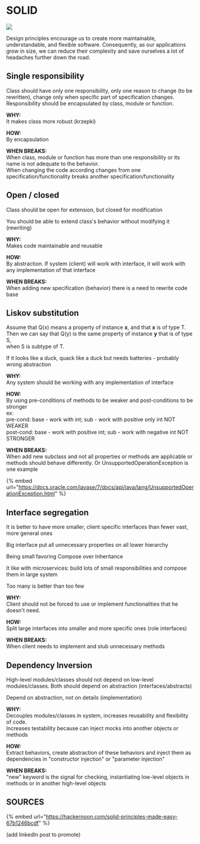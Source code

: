 # SOLID

![](../../.gitbook/assets/solid_poster_small.png)

Design principles encourage us to create more maintainable, understandable, and flexible software. Consequently, as our applications grow in size, we can reduce their complexity and save ourselves a lot of headaches further down the road.

## Single responsibility

Class should have only one responsibility, only one reason to change \(to be rewritten\), change only when specific part of specification changes. Responsibility should be encapsulated by class, module or function.

**WHY:**  
It makes class more robust \(krzepki\)

**HOW:**  
By encapsulation

**WHEN BREAKS:**  
When class, module or function has more than one responsibility or its name is not adequate to the behavior.  
When changing the code according changes from one specification/functionality breaks another specification/functionality

## Open / closed

Class should be open for extension, but closed for modification

You should be able to extend class's behavior without modifying it \(rewriting\)

**WHY:**  
Makes code maintainable and reusable

**HOW:**  
By abstraction. If system \(client\) will work with interface, it will work with any implementation of that interface

**WHEN BREAKS:**  
When adding new specification \(behavior\) there is a need to rewrite code base

## Liskov substitution

Assume that Q\(x\) means a property of instance **x**, and that **x** is of type T.  
Then we can say that Q\(y\) is the same property of instance **y** that is of type S,  
when S is subtype of T.

If it looks like a duck, quack like a duck but needs batteries - probably wrong abstraction

**WHY:**  
Any system should be working with any implementation of interface

**HOW:**   
By using pre-conditions of methods to be weaker and post-conditions to be stronger  
ex:   
pre-cond: base - work with int; sub - work with positive only int NOT WEAKER  
post-cond: base - work with positive int; sub - work with negative int NOT STRONGER

**WHEN BREAKS:**  
When add new subclass and not all properties or methods are applicable or methods should behave differently. Or UnsupportedOperationException is one example

{% embed url="https://docs.oracle.com/javase/7/docs/api/java/lang/UnsupportedOperationException.html" %}



## Interface segregation

It is better to have more smaller, client specific interfaces than fewer vast, more general ones

Big interface put all unnecessary properties on all lower hierarchy

Being small favoring Compose over Inheritance

It like with microservices: build lots of small responsibilities and compose them in large system

Too many is better than too few

**WHY:**  
Client should not be forced to use or implement functionalities that he doesn't need.

**HOW:**  
Split large interfaces into smaller and more specific ones \(role interfaces\)

**WHEN BREAKS:**  
When client needs to implement and stub unnecessary methods

## Dependency Inversion

High-level modules/classes should not depend on low-level modules/classes. Both should depend on abstraction \(interfaces/abstracts\)

Depend on abstraction, not on details \(implementation\)

**WHY:**  
Decouples modules/classes in system, increases reusability and flexibility of code.  
Increases testability because can inject mocks into another objects or methods

**HOW:**  
Extract behaviors, create abstraction of these behaviors and inject them as dependencies in "constructor injection" or "parameter injection"

**WHEN BREAKS:**  
"new" keyword is the signal for checking, instantiating low-level objects in methods or in another high-level objects

## SOURCES

{% embed url="https://hackernoon.com/solid-principles-made-easy-67b1246bcdf" %}

\(add linkedIn post to promote\)

